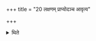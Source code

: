 +++
title = "20 लक्षणम् प्राप्योदञ्च आवृत्य"

+++

<details><summary>थिते</summary>

लक्षणं प्राप्योदञ्च आवृत्य प्रदक्षिणमावर्तयन्ते २०
</details>
